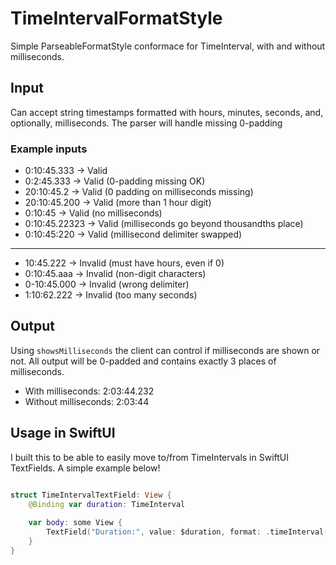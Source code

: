 # TimeIntervalFormatStyle

Simple ParseableFormatStyle conformace for TimeInterval, with and without milliseconds.

## Input

Can accept string timestamps formatted with hours, minutes, seconds, and, optionally, milliseconds. The parser will handle missing 0-padding

### Example inputs
- 0:10:45.333   -> Valid
- 0:2:45.333    -> Valid (0-padding missing OK)
- 20:10:45.2    -> Valid (0 padding on milliseconds missing)
- 20:10:45.200  -> Valid (more than 1 hour digit)
- 0:10:45       -> Valid (no milliseconds)
- 0:10:45.22323 -> Valid (milliseconds go beyond thousandths place)
- 0:10:45:220   -> Valid (millisecond delimiter swapped)
--------------------------
- 10:45.222     -> Invalid (must have hours, even if 0)
- 0:10:45.aaa   -> Invalid (non-digit characters)
- 0-10:45.000   -> Invalid (wrong delimiter)
- 1:10:62.222   -> Invalid (too many seconds)

## Output

Using `showsMilliseconds` the client can control if milliseconds are shown or not. All output will be 0-padded and contains exactly 3 places of milliseconds.

- With milliseconds:    2:03:44.232
- Without milliseconds: 2:03:44

## Usage in SwiftUI

I built this to be able to easily move to/from TimeIntervals in SwiftUI TextFields. A simple example below!

```Swift

struct TimeIntervalTextField: View {
    @Binding var duration: TimeInterval
    
    var body: some View {
        TextField("Duration:", value: $duration, format: .timeInterval(showMilliseconds: true), prompt: nil)
    }
}

```
